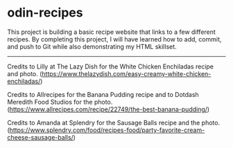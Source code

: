 # odin-recipes

This project is building a basic recipe website that links to a few different recipes. By completing this project, I will have learned how to add, commit, and push to Git while also demonstrating my HTML skillset.

----

Credits to Lilly at The Lazy Dish for the White Chicken Enchiladas recipe and photo. (https://www.thelazydish.com/easy-creamy-white-chicken-enchiladas/)

Credits to Allrecipes for the Banana Pudding recipe and to Dotdash Meredith Food Studios for the photo. (https://www.allrecipes.com/recipe/22749/the-best-banana-pudding/)

Credits to Amanda at Splendry for the Sausage Balls recipe and the photo. (https://www.splendry.com/food/recipes-food/party-favorite-cream-cheese-sausage-balls/)